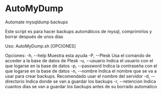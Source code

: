 # AutoMyDump
Automate mysqldump backups 


Este script es para hacer backups automáticos de mysql, comprimirlos y borrar después de unos días

Uso: AutoMyDump.sh [OPCIONES]

Opciones:
         -h, --help              Muestra esta ayuda
         -P, --Plesk             Usa el comando de acceder a la base de datos de Plesk
         -u, --usuario           Indica el usuario con el que logarse en la base de datos
         -p, --password          Indica la contraseña con el que logarse en la base de datos
         -n, --nombre            Indica el nombre que se va a usar para crear backups. Recomendado usar el nombre del servidor
         -d, --directorio        Indica donde se van a guardar los backups
         -r, --retencion         Indica cuantos días se van a guardar los backups antes de su borrado automatico
